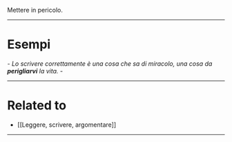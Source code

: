 Mettere in pericolo.

----------------------------------------------------------------

# Esempi
_- Lo scrivere correttamente è una cosa che sa di miracolo, una cosa da **perigliarvi** la vita. -_

----------------------------------------------------------------

# Related to
- [[Leggere, scrivere, argomentare]]

----------------------------------------------------------------